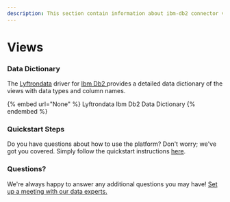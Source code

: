 ```yaml
---
description: This section contain information about ibm-db2 connector views information
---
```


# Views

### Data Dictionary

The [Lyftrondata](https://www.lyftrondata.com/) driver for [Ibm Db2](None/)[ ](https://www.lyftrondata.com/integration/ibm-db2/)provides a detailed data dictionary of the views with data types and column names.

{% embed url="None" %}
Lyftrondata Ibm Db2 Data Dictionary
{% endembed %}

### Quickstart Steps

Do you have questions about how to use the platform? Don't worry; we've got you covered. Simply follow the quickstart instructions [here](../README.md).

### Questions? <a href="#questions" id="questions"></a>

We're always happy to answer any additional questions you may have! [Set up a meeting with our data experts.](https://www.lyftrondata.com/book-a-meeting/)


